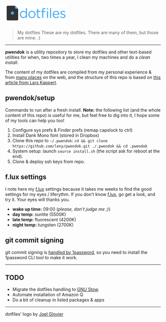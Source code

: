 # <img src="dotfiles-logo.png" alt="dotfiles logo" width="200">

> My dotfiles
> These are my dotfiles. There are many of them, but those are mine. :)

* * *

**pwendok** is a utility repository to store my dotfiles and other text-based utilities for when, two times a year, I clean my machines and do a *clean install*.

The content of my dotfiles are compiled from my personal experience & from [many places](https://github.com/webpro/awesome-dotfiles) on the web, and the structure of this repo is based on [this article from Lars Kappert](https://medium.com/@webprolific/getting-started-with-dotfiles-43c3602fd789).

## pwendok/setup

Commands to run after a fresh install.
**Note:** the following list (and the whole content of this *repo*) is useful for me, but feel free to dig into it, I hope some of my tools can help you too!

1. Configure sys prefs & Finder prefs (remap capslock to ctrl)
1. Install Dank Mono font (stored in Dropbox)
1. Clone this repo to `~/.pwendok`: `cd && git clone https://github.com/leny/pwendok.git ./.pwendok && cd .pwendok`
1. System setup: launch `source install.sh` (the script ask for reboot at the end).
1. Clone & deploy ssh keys from repo.

## f.lux settings

I note here my [f.lux](https://justgetflux.com) settings because it takes me weeks to find the good settings for my eyes / liferythm.
If you don't know [f.lux](https://justgetflux.com), go get a look, and try it. Your eyes will thanks you.

* **wake up time:** 09:00 (*please, don't judge me ;)*)
* **day temp:** sunlite (5500K)
* **late temp:** fluorescent (4200K)
* **night temp:** tungsten (2700K)

## git commit signing

git commit signing is [handled by 1password](https://blog.1password.com/git-commit-signing/), so you need to install the 1password CLI tool to make it work.

* * *

## TODO

- Migrate the dotfiles handling to [GNU Stow](https://www.gnu.org/software/stow/).
- Automate installation of Amazon Q
- Do a bit of cleanup in listed packages & apps

* * *

dotfiles' logo by [Joel Glovier](https://github.com/jglovier/dotfiles-logo)
